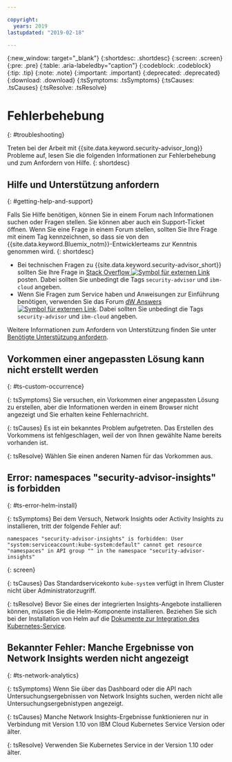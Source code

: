 ```yaml
---

copyright:
  years: 2019
lastupdated: "2019-02-18"

---
```


{:new_window: target="_blank"}
{:shortdesc: .shortdesc}
{:screen: .screen}
{:pre: .pre}
{:table: .aria-labeledby="caption"}
{:codeblock: .codeblock}
{:tip: .tip}
{:note: .note}
{:important: .important}
{:deprecated: .deprecated}
{:download: .download}
{:tsSymptoms: .tsSymptoms}
{:tsCauses: .tsCauses}
{:tsResolve: .tsResolve}

# Fehlerbehebung
{: #troubleshooting}

Treten bei der Arbeit mit {{site.data.keyword.security-advisor_long}} Probleme auf, lesen Sie die folgenden Informationen zur Fehlerbehebung und zum Anfordern von Hilfe.
{: shortdesc}


## Hilfe und Unterstützung anfordern
{: #getting-help-and-support}



Falls Sie Hilfe benötigen, können Sie in einem Forum nach Informationen suchen oder Fragen stellen. Sie können aber auch ein Support-Ticket öffnen. Wenn Sie eine Frage in einem Forum stellen, sollten Sie Ihre Frage mit einem Tag kennzeichnen, so dass sie von den {{site.data.keyword.Bluemix_notm}}-Entwicklerteams zur Kenntnis genommen wird.
{: shortdesc}

* Bei technischen Fragen zu {{site.data.keyword.security-advisor_short}} sollten Sie Ihre Frage in <a href="http://stackoverflow.com/" target="_blank">Stack Overflow <img src="../../icons/launch-glyph.svg" alt="Symbol für externen Link"></a> posten. Dabei sollten Sie unbedingt die Tags `security-advisor` und `ibm-cloud` angeben.
* Wenn Sie Fragen zum Service haben und Anweisungen zur Einführung benötigen, verwenden Sie das Forum <a href="https://developer.ibm.com/" target="_blank">dW Answers <img src="../../icons/launch-glyph.svg" alt="Symbol für externen Link"></a>. Dabei sollten Sie unbedingt die Tags `security-advisor` und `ibm-cloud` angeben.

Weitere Informationen zum Anfordern von Unterstützung finden Sie unter [Benötigte Unterstützung anfordern](/docs/get-support?topic=get-support-getting-customer-support#getting-customer-support).


## Vorkommen einer angepassten Lösung kann nicht erstellt werden
{: #ts-custom-occurrence}

{: tsSymptoms}
Sie versuchen, ein Vorkommen einer angepassten Lösung zu erstellen, aber die Informationen werden in einem Browser nicht angezeigt und Sie erhalten keine Fehlernachricht.

{: tsCauses}
Es ist ein bekanntes Problem aufgetreten. Das Erstellen des Vorkommens ist fehlgeschlagen, weil der von Ihnen gewählte Name bereits vorhanden ist.

{: tsResolve}
Wählen Sie einen anderen Namen für das Vorkommen aus.


## Error: namespaces "security-advisor-insights" is forbidden
{: #ts-error-helm-install}

{: tsSymptoms}
Bei dem Versuch, Network Insights oder Activity Insights zu installieren, tritt der folgende Fehler auf:

```
namespaces "security-advisor-insights" is forbidden: User "system:serviceaccount:kube-system:default" cannot get resource "namespaces" in API group "" in the namespace "security-advisor-insights"
```
{: screen}

{: tsCauses}
Das Standardservicekonto `kube-system` verfügt in Ihrem Cluster nicht über Administratorzugriff.

{: tsResolve}
Bevor Sie eines der integrierten Insights-Angebote installieren können, müssen Sie die Helm-Komponente installieren. Beziehen Sie sich bei der Installation von Helm auf die [Dokumente zur Integration des Kubernetes-Service](/docs/containers?topic=containers-integrations#helm).


## Bekannter Fehler: Manche Ergebnisse von Network Insights werden nicht angezeigt
{: #ts-network-analytics}

{: tsSymptoms}
Wenn Sie über das Dashboard oder die API nach Untersuchungsergebnissen von Network Insights suchen, werden nicht alle Untersuchungsergebnistypen angezeigt.

{: tsCauses}
Manche Network Insights-Ergebnisse funktionieren nur in Verbindung mit Version 1.10 von IBM Cloud Kubernetes Service Version oder älter.

{: tsResolve}
Verwenden Sie Kubernetes Service in der Version 1.10 oder älter.
